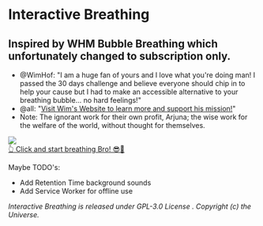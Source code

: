 # Interactive Breathing
## Inspired by WHM Bubble Breathing which unfortunately changed to subscription only.
- @WimHof: "I am a huge fan of yours and I love what you're doing man! I passed the 30 days challenge and believe everyone should chip in to help your cause but I had to make an accessible alternative to your breathing bubble... no hard feelings!"
- @all: "[Visit Wim\'s Website to learn more and support his mission!](https://www.wimhofmethod.com/breathing-techniques)"
- Note: The ignorant work for their own profit, Arjuna; the wise work for the welfare of the world, without thought for themselves.

[<img align="center" src="https://weedshaker.github.io/InteractiveBreathing/img/icon_192x192.png">](https://weedshaker.github.io/InteractiveBreathing/index.html "Click and start breathing Bro!") \
[👆 Click and start breathing Bro! 😎🤙](https://weedshaker.github.io/InteractiveBreathing/index.html)

Maybe TODO's:
- Add Retention Time background sounds
- Add Service Worker for offline use

*Interactive Breathing is released under GPL-3.0 License . Copyright (c) the Universe.*
